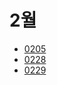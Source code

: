 # 2월

- [0205](/Daily/2020/02/0205.md)
- [0228](/Daily/2020/02/0228.md)
- [0229](/Daily/2020/02/0229.md)
